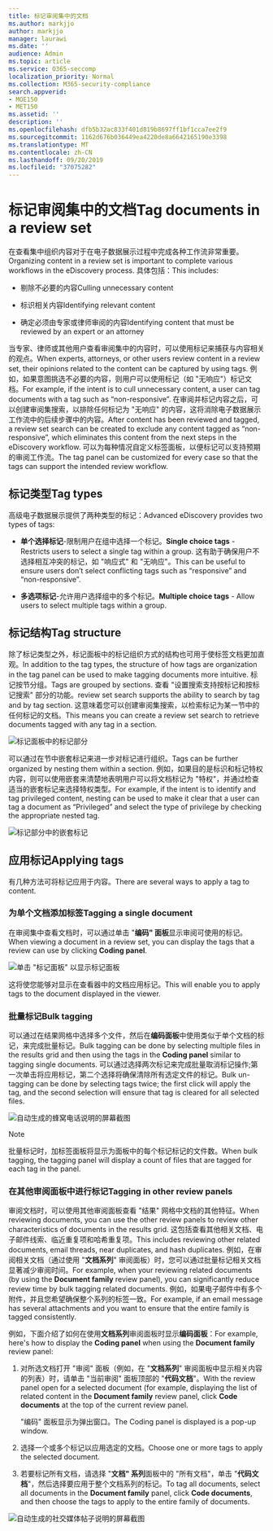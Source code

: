 ```yaml
---
title: 标记审阅集中的文档
ms.author: markjjo
author: markjjo
manager: laurawi
ms.date: ''
audience: Admin
ms.topic: article
ms.service: O365-seccomp
localization_priority: Normal
ms.collection: M365-security-compliance
search.appverid:
- MOE150
- MET150
ms.assetid: ''
description: ''
ms.openlocfilehash: dfb5b32ac833f401d819b8697ff1bf1cca7ee2f9
ms.sourcegitcommit: 1162d676b036449ea4220de8a6642165190e3398
ms.translationtype: MT
ms.contentlocale: zh-CN
ms.lasthandoff: 09/20/2019
ms.locfileid: "37075282"
---
```

# <a name="tag-documents-in-a-review-set"></a><span data-ttu-id="e32d9-102">标记审阅集中的文档</span><span class="sxs-lookup"><span data-stu-id="e32d9-102">Tag documents in a review set</span></span>

<span data-ttu-id="e32d9-103">在查看集中组织内容对于在电子数据展示过程中完成各种工作流非常重要。</span><span class="sxs-lookup"><span data-stu-id="e32d9-103">Organizing content in a review set is important to complete various workflows in the eDiscovery process.</span></span> <span data-ttu-id="e32d9-104">具体包括：</span><span class="sxs-lookup"><span data-stu-id="e32d9-104">This includes:</span></span>

-  <span data-ttu-id="e32d9-105">剔除不必要的内容</span><span class="sxs-lookup"><span data-stu-id="e32d9-105">Culling unnecessary content</span></span>

- <span data-ttu-id="e32d9-106">标识相关内容</span><span class="sxs-lookup"><span data-stu-id="e32d9-106">Identifying relevant content</span></span>
 
-  <span data-ttu-id="e32d9-107">确定必须由专家或律师审阅的内容</span><span class="sxs-lookup"><span data-stu-id="e32d9-107">Identifying content that must be reviewed by an expert or an attorney</span></span>

<span data-ttu-id="e32d9-108">当专家、律师或其他用户查看审阅集中的内容时，可以使用标记来捕获与内容相关的观点。</span><span class="sxs-lookup"><span data-stu-id="e32d9-108">When experts, attorneys, or other users review content in a review set, their opinions related to the content can be captured by using tags.</span></span> <span data-ttu-id="e32d9-109">例如，如果意图挑选不必要的内容，则用户可以使用标记（如 "无响应"）标记文档。</span><span class="sxs-lookup"><span data-stu-id="e32d9-109">For example, if the intent is to cull unnecessary content, a user can tag documents with a tag such as “non-responsive”.</span></span> <span data-ttu-id="e32d9-110">在审阅并标记内容之后，可以创建审阅集搜索，以排除任何标记为 "无响应" 的内容，这将消除电子数据展示工作流中的后续步骤中的内容。</span><span class="sxs-lookup"><span data-stu-id="e32d9-110">After content has been reviewed and tagged, a review set search can be created to exclude any content tagged as “non-responsive”, which eliminates this content from the next steps in the eDiscovery workflow.</span></span> <span data-ttu-id="e32d9-111">可以为每种情况自定义标签面板，以便标记可以支持预期的审阅工作流。</span><span class="sxs-lookup"><span data-stu-id="e32d9-111">The tag panel can be customized for every case so that the tags can support the intended review workflow.</span></span>

## <a name="tag-types"></a><span data-ttu-id="e32d9-112">标记类型</span><span class="sxs-lookup"><span data-stu-id="e32d9-112">Tag types</span></span>

<span data-ttu-id="e32d9-113">高级电子数据展示提供了两种类型的标记：</span><span class="sxs-lookup"><span data-stu-id="e32d9-113">Advanced eDiscovery provides two types of tags:</span></span>

- <span data-ttu-id="e32d9-114">**单个选择标记**-限制用户在组中选择一个标记。</span><span class="sxs-lookup"><span data-stu-id="e32d9-114">**Single choice tags** - Restricts users to select a single tag within a group.</span></span> <span data-ttu-id="e32d9-115">这有助于确保用户不选择相互冲突的标记，如 "响应式" 和 "无响应"。</span><span class="sxs-lookup"><span data-stu-id="e32d9-115">This can be useful to ensure users don’t select conflicting tags such as “responsive” and “non-responsive”.</span></span> 

- <span data-ttu-id="e32d9-116">**多选项标记**-允许用户选择组中的多个标记。</span><span class="sxs-lookup"><span data-stu-id="e32d9-116">**Multiple choice tags** - Allow users to select multiple tags within a group.</span></span>

## <a name="tag-structure"></a><span data-ttu-id="e32d9-117">标记结构</span><span class="sxs-lookup"><span data-stu-id="e32d9-117">Tag structure</span></span>

<span data-ttu-id="e32d9-118">除了标记类型之外，标记面板中的标记组织方式的结构也可用于使标签文档更加直观。</span><span class="sxs-lookup"><span data-stu-id="e32d9-118">In addition to the tag types, the structure of how tags are organization in the tag panel can be used to make tagging documents more intuitive.</span></span> <span data-ttu-id="e32d9-119">标记按节分组。</span><span class="sxs-lookup"><span data-stu-id="e32d9-119">Tags are grouped by sections.</span></span> <span data-ttu-id="e32d9-120">查看 "设置搜索支持按标记和按标记搜索" 部分的功能。</span><span class="sxs-lookup"><span data-stu-id="e32d9-120">review set search supports the ability to search by tag and by tag section.</span></span> <span data-ttu-id="e32d9-121">这意味着您可以创建审阅集搜索，以检索标记为某一节中的任何标记的文档。</span><span class="sxs-lookup"><span data-stu-id="e32d9-121">This means you can create a review set search to retrieve documents tagged with any tag in a section.</span></span>

![标记面板中的标记部分](media/Tagtypes.png)

<span data-ttu-id="e32d9-123">可以通过在节中嵌套标记来进一步对标记进行组织。</span><span class="sxs-lookup"><span data-stu-id="e32d9-123">Tags can be further organized by nesting them within a section.</span></span> <span data-ttu-id="e32d9-124">例如，如果目的是标识和标记特权内容，则可以使用嵌套来清楚地表明用户可以将文档标记为 "特权"，并通过检查适当的嵌套标记来选择特权类型。</span><span class="sxs-lookup"><span data-stu-id="e32d9-124">For example, if the intent is to identify and tag privileged content, nesting can be used to make it clear that a user can tag a document as “Privileged” and select the type of privilege by checking the appropriate nested tag.</span></span>

![标记部分中的嵌套标记](media/Nestingtags.png)

## <a name="applying-tags"></a><span data-ttu-id="e32d9-126">应用标记</span><span class="sxs-lookup"><span data-stu-id="e32d9-126">Applying tags</span></span>

<span data-ttu-id="e32d9-127">有几种方法可将标记应用于内容。</span><span class="sxs-lookup"><span data-stu-id="e32d9-127">There are several ways to apply a tag to content.</span></span>

### <a name="tagging-a-single-document"></a><span data-ttu-id="e32d9-128">为单个文档添加标签</span><span class="sxs-lookup"><span data-stu-id="e32d9-128">Tagging a single document</span></span>

<span data-ttu-id="e32d9-129">在审阅集中查看文档时，可以通过单击 "**编码" 面板**显示审阅可使用的标记。</span><span class="sxs-lookup"><span data-stu-id="e32d9-129">When viewing a document in a review set, you can display the tags that a review can use by clicking **Coding panel**.</span></span>

![单击 "标记面板" 以显示标记面板](media/Singledoctag.png)

<span data-ttu-id="e32d9-131">这将使您能够对显示在查看器中的文档应用标记。</span><span class="sxs-lookup"><span data-stu-id="e32d9-131">This will enable you to apply tags to the document displayed in the viewer.</span></span>

### <a name="bulk-tagging"></a><span data-ttu-id="e32d9-132">批量标记</span><span class="sxs-lookup"><span data-stu-id="e32d9-132">Bulk tagging</span></span>

<span data-ttu-id="e32d9-133">可以通过在结果网格中选择多个文件，然后在**编码面板**中使用类似于单个文档的标记，来完成批量标记。</span><span class="sxs-lookup"><span data-stu-id="e32d9-133">Bulk tagging can be done by selecting multiple files in the results grid and then using the tags in the **Coding panel** similar to tagging single documents.</span></span> <span data-ttu-id="e32d9-134">可以通过选择两次标记来完成批量取消标记操作;第一次单击将应用标记，第二个选择将确保清除所有选定文件的标记。</span><span class="sxs-lookup"><span data-stu-id="e32d9-134">Bulk un-tagging can be done by selecting tags twice; the first click will apply the tag, and the second selection will ensure that tag is cleared for all selected files.</span></span>

![自动生成的蜂窝电话说明的屏幕截图](media/Bulktag.png)

> [!NOTE]
> <span data-ttu-id="e32d9-136">批量标记时，加标签面板将显示为面板中的每个标记标记的文件数。</span><span class="sxs-lookup"><span data-stu-id="e32d9-136">When bulk tagging, the tagging panel will display a count of files that are tagged for each tag in the panel.</span></span>

### <a name="tagging-in-other-review-panels"></a><span data-ttu-id="e32d9-137">在其他审阅面板中进行标记</span><span class="sxs-lookup"><span data-stu-id="e32d9-137">Tagging in other review panels</span></span>

<span data-ttu-id="e32d9-138">审阅文档时，可以使用其他审阅面板查看 "结果" 网格中文档的其他特征。</span><span class="sxs-lookup"><span data-stu-id="e32d9-138">When reviewing documents, you can use the other review panels to review other characteristics of documents in the results grid.</span></span> <span data-ttu-id="e32d9-139">这包括查看其他相关文档、电子邮件线索、临近重复项和哈希重复项。</span><span class="sxs-lookup"><span data-stu-id="e32d9-139">This includes reviewing other related documents, email threads, near duplicates, and hash duplicates.</span></span> <span data-ttu-id="e32d9-140">例如，在审阅相关文档（通过使用 "**文档系列**" 审阅面板）时，您可以通过批量标记相关文档显著减少审阅时间。</span><span class="sxs-lookup"><span data-stu-id="e32d9-140">For example, when your reviewing related documents (by using the **Document family** review panel), you can significantly reduce review time by bulk tagging related documents.</span></span> <span data-ttu-id="e32d9-141">例如，如果电子邮件中有多个附件，并且您希望确保整个系列的标签一致。</span><span class="sxs-lookup"><span data-stu-id="e32d9-141">For example, if an email message has several attachments and you want to ensure that the entire family is tagged consistently.</span></span>

<span data-ttu-id="e32d9-142">例如，下面介绍了如何在使用**文档系列**审阅面板时显示**编码面板**：</span><span class="sxs-lookup"><span data-stu-id="e32d9-142">For example, here's how to display the **Coding panel** when using the **Document family** review panel:</span></span>

1. <span data-ttu-id="e32d9-143">对所选文档打开 "审阅" 面板（例如，在 "**文档系列**" 审阅面板中显示相关内容的列表）时，请单击 "当前审阅" 面板顶部的 "**代码文档**"。</span><span class="sxs-lookup"><span data-stu-id="e32d9-143">With the review panel open for a selected document (for example, displaying the list of related content in the **Document family** review panel, click **Code documents** at the top of the current review panel.</span></span>

   <span data-ttu-id="e32d9-144">"编码" 面板显示为弹出窗口。</span><span class="sxs-lookup"><span data-stu-id="e32d9-144">The Coding panel is displayed is a pop-up window.</span></span>

2. <span data-ttu-id="e32d9-145">选择一个或多个标记以应用选定的文档。</span><span class="sxs-lookup"><span data-stu-id="e32d9-145">Choose one or more tags to apply the selected document.</span></span> 

3. <span data-ttu-id="e32d9-146">若要标记所有文档，请选择 "**文档" 系列**面板中的 "所有文档"，单击 "**代码文档**"，然后选择要应用于整个文档系列的标记。</span><span class="sxs-lookup"><span data-stu-id="e32d9-146">To tag all documents, select all documents in the **Document family** panel, click **Code documents**, and then choose the tags to apply to the entire family of documents.</span></span>

![自动生成的社交媒体帖子说明的屏幕截图](media/Relatedtag.png)
